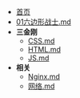 - [首页](/)
- [01六边形战士.md](/sinjin/01六边形战士.md)
- **三金刚**
  - [CSS.md](/sinjin/三金刚/CSS.md)
  - [HTML.md](/sinjin/三金刚/HTML.md)
  - [JS.md](/sinjin/三金刚/JS.md)
- **相关**
  - [Nginx.md](/sinjin/相关/Nginx.md)
  - [网络.md](/sinjin/相关/网络.md)
